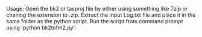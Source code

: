 Usage: Open the bk2 or tasproj file by either using something like 7zip or chaning the extension to .zip. Extract the Input Log.txt file and place it in the same folder as the python script. Run the script from command prompt using 'python bk2tofm2.py'.
